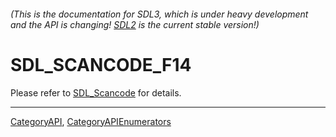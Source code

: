 ###### (This is the documentation for SDL3, which is under heavy development and the API is changing! [SDL2](https://wiki.libsdl.org/SDL2/) is the current stable version!)
# SDL_SCANCODE_F14

Please refer to [SDL_Scancode](SDL_Scancode) for details.

----
[CategoryAPI](CategoryAPI), [CategoryAPIEnumerators](CategoryAPIEnumerators)

